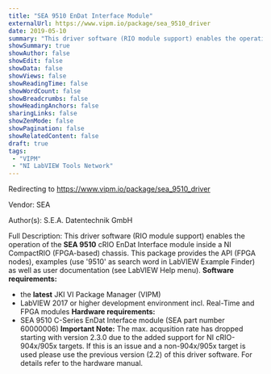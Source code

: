 ```yaml
---
title: "SEA 9510 EnDat Interface Module"
externalUrl: https://www.vipm.io/package/sea_9510_driver
date: 2019-05-10
summary: "This driver software (RIO module support) enables the operation of the **SEA 9510** cRIO EnDat Interface module inside a NI CompactRIO (FPGA-based) chassis."
showSummary: true
showAuthor: false
showEdit: false
showData: false
showViews: false
showReadingTime: false
showWordCount: false
showBreadcrumbs: false
showHeadingAnchors: false
sharingLinks: false
showZenMode: false
showPagination: false
showRelatedContent: false
draft: true
tags:
 - "VIPM"
 - "NI LabVIEW Tools Network"
---
```


Redirecting to https://www.vipm.io/package/sea_9510_driver

Vendor: SEA

Author(s): S.E.A. Datentechnik GmbH
 
Full Description:
This driver software (RIO module support) enables the operation of the **SEA 9510** cRIO EnDat Interface module inside a NI CompactRIO (FPGA-based) chassis. This package provides the API (FPGA nodes), examples (use '9510' as search word in LabVIEW Example Finder) as well as user documentation (see LabVIEW Help menu). 
**Software requirements:**
- the **latest** JKI VI Package Manager (VIPM)
- LabVIEW 2017 or higher development environment incl. Real-Time and FPGA modules
**Hardware requirements:**
- SEA 9510 C-Series EnDat Interface module (SEA part number 60000006)
**Important Note:**
The max. acqusition rate has dropped starting with version 2.3.0 due to the added support for NI cRIO-904x/905x targets. If this is an issue and a non-904x/905x target is used please use the previous version (2.2) of this driver software. For details refer to the hardware manual.